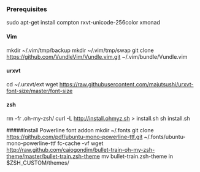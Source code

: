 ### Prerequisites

sudo apt-get install compton rxvt-unicode-256color xmonad

#### Vim
mkdir ~/.vim/tmp/backup
mkdir ~/.vim/tmp/swap
git clone https://github.com/VundleVim/Vundle.vim.git ~/.vim/bundle/Vundle.vim

#### urxvt

cd ~/.urxvt/ext
wget https://raw.githubusercontent.com/majutsushi/urxvt-font-size/master/font-size

#### zsh
rm -fr .oh-my-zsh/
curl -L http://install.ohmyz.sh > install.sh
sh install.sh

#####Install Powerline font addon
mkdir ~/.fonts
git clone https://github.com/pdf/ubuntu-mono-powerline-ttf.git ~/.fonts/ubuntu-mono-powerline-ttf
fc-cache -vf
 wget http://raw.github.com/caiogondim/bullet-train-oh-my-zsh-theme/master/bullet-train.zsh-theme
 mv bullet-train.zsh-theme in $ZSH_CUSTOM/themes/
